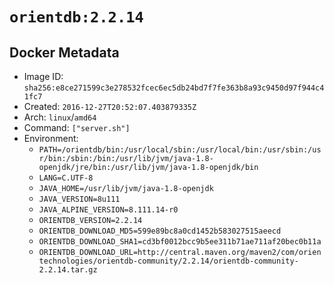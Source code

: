 # `orientdb:2.2.14`

## Docker Metadata

- Image ID: `sha256:e8ce271599c3e278532fcec6ec5db24bd7f7fe363b8a93c9450d97f944c41fc7`
- Created: `2016-12-27T20:52:07.403879335Z`
- Arch: `linux`/`amd64`
- Command: `["server.sh"]`
- Environment:
  - `PATH=/orientdb/bin:/usr/local/sbin:/usr/local/bin:/usr/sbin:/usr/bin:/sbin:/bin:/usr/lib/jvm/java-1.8-openjdk/jre/bin:/usr/lib/jvm/java-1.8-openjdk/bin`
  - `LANG=C.UTF-8`
  - `JAVA_HOME=/usr/lib/jvm/java-1.8-openjdk`
  - `JAVA_VERSION=8u111`
  - `JAVA_ALPINE_VERSION=8.111.14-r0`
  - `ORIENTDB_VERSION=2.2.14`
  - `ORIENTDB_DOWNLOAD_MD5=599e89bc8a0cd1452b583027515aeecd`
  - `ORIENTDB_DOWNLOAD_SHA1=cd3bf0012bcc9b5ee311b71ae711af20bec0b11a`
  - `ORIENTDB_DOWNLOAD_URL=http://central.maven.org/maven2/com/orientechnologies/orientdb-community/2.2.14/orientdb-community-2.2.14.tar.gz`
